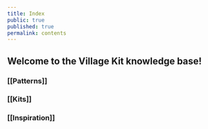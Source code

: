 ```yaml
---
title: Index
public: true
published: true
permalink: contents
---
```


## Welcome to the Village Kit knowledge base!
### [[Patterns]]
### [[Kits]]
### [[Inspiration]]